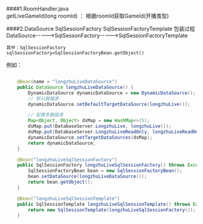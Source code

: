####1.RoomHandler.java   
	getLiveGameId(long roomId) ：	根据roomId获取GameId(开播类型)  

####2.DataSource  SqlSessionFactory SqlSessionFactoryTemplate 
	包装过程
	DataSource----->SqlSessonFactory----->SqlSessionFactoryTemplate  

	其中：SqlSessionFactory sqlSessionFactory=SqlSessionFactoryBean.getObject()
	
例如：

```java

	@Bean(name = "longzhuLiveDataSource")
    public DataSource longzhuLiveDataSource() {
        DynamicDataSource dynamicDataSource = new DynamicDataSource();
        // 默认数据源
        dynamicDataSource.setDefaultTargetDataSource(longzhuLive());

        // 配置多数据源
        Map<Object, Object> dsMap = new HashMap<>(5);
        dsMap.put(DatabaseServer.LongzhuLive, longzhuLive());
        dsMap.put(DatabaseServer.LongzhuLiveReadOnly, longzhuLiveReadOnly());
        dynamicDataSource.setTargetDataSources(dsMap);
        return dynamicDataSource;
    }

    @Bean("longzhuLiveSqlSessionFactory")
    public SqlSessionFactory longzhuLiveSqlSessionFactory() throws Exception{
        SqlSessionFactoryBean bean = new SqlSessionFactoryBean();
        bean.setDataSource(longzhuLiveDataSource());
        return bean.getObject();
    }

    @Bean("longzhuLiveSqlSessionTemplate")
    public SqlSessionTemplate longzhuLiveSqlSessionTemplate() throws Exception{
        return new SqlSessionTemplate(longzhuLiveSqlSessionFactory());
    }

```